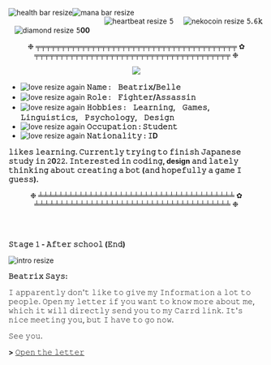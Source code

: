 ![health bar resize](https://user-images.githubusercontent.com/95408398/146202585-bdaf528d-9e89-4ec3-8d5e-735dde731c4c.png)![mana bar resize](https://user-images.githubusercontent.com/95408398/146202592-6ac7a57a-47c5-48e8-afc0-3903c2af6a5a.png) &nbsp; &nbsp; &nbsp; &nbsp; &nbsp; &nbsp; &nbsp; &nbsp;&nbsp; &nbsp; &nbsp; &nbsp; &nbsp; &nbsp; &nbsp; &nbsp; &nbsp; &nbsp; &nbsp; &nbsp; &nbsp; &nbsp; &nbsp; &nbsp; &nbsp; &nbsp; &nbsp; &nbsp; &nbsp; &nbsp; &nbsp; &nbsp; &nbsp; &nbsp; &nbsp; &nbsp; &nbsp; &nbsp; &nbsp; &nbsp; &nbsp; &nbsp; &nbsp; &nbsp; &nbsp; &nbsp; &nbsp; &nbsp; &nbsp; &nbsp; &nbsp; &nbsp; &nbsp; &nbsp; &nbsp; &nbsp; &nbsp; ![heartbeat resize](https://user-images.githubusercontent.com/95408398/146212740-ac4bd28e-1c6b-4ad2-bac0-5b14bdf3c9d4.gif) **𝟻** &nbsp; &nbsp; ![nekocoin resize](https://user-images.githubusercontent.com/95408398/146214316-4d95b093-5325-44f8-8c3b-8e909317a78f.gif) **𝟻.𝟼𝚔** &nbsp; &nbsp;![diamond resize](https://user-images.githubusercontent.com/95408398/146214803-5e1c28b3-8f5e-41c5-a3aa-2a7688eb57c0.gif) **𝟻00**


<p align="center">
❉ ╤╤╤╤╤╤╤╤╤╤╤╤╤╤╤╤╤╤╤╤╤╤╤╤╤╤╤╤╤╤╤╤╤╤╤╤╤╤╤╤ ✿ ╤╤╤╤╤╤╤╤╤╤╤╤╤╤╤╤╤╤╤╤╤╤╤╤╤╤╤╤╤╤╤╤╤╤╤╤╤╤╤ ❉
</p>

<p align="center"> 
<img src="https://bellerixgif.carrd.co/assets/images/image05.png?v=68bde98d">
</p>

- ![love resize again](https://user-images.githubusercontent.com/95408398/146207432-d018ab72-e8d6-4442-8231-88e0e1823eaf.gif)
**𝙽𝚊𝚖𝚎          :　𝙱𝚎𝚊𝚝𝚛𝚒𝚡/𝙱𝚎𝚕𝚕𝚎**
- ![love resize again](https://user-images.githubusercontent.com/95408398/146207470-e7747bf4-ed9a-4ebd-abf9-33e820312994.gif)
**𝚁𝚘𝚕𝚎          :　𝙵𝚒𝚐𝚑𝚝𝚎𝚛/𝙰𝚜𝚜𝚊𝚜𝚜𝚒𝚗**
- ![love resize again](https://user-images.githubusercontent.com/95408398/146207486-d99cae5d-826e-476b-a66c-30b46a3c4bc7.gif)
**𝙷𝚘𝚋𝚋𝚒𝚎𝚜        :　𝙻𝚎𝚊𝚛𝚗𝚒𝚗𝚐,　𝙶𝚊𝚖𝚎𝚜,　𝙻𝚒𝚗𝚐𝚞𝚒𝚜𝚝𝚒𝚌𝚜,　𝙿𝚜𝚢𝚌𝚑𝚘𝚕𝚘𝚐𝚢,　𝙳𝚎𝚜𝚒𝚐𝚗**
- ![love resize again](https://user-images.githubusercontent.com/95408398/146207515-23640017-cf83-498f-a58d-8b380283b482.gif)
**𝙾𝚌𝚌𝚞𝚙𝚊𝚝𝚒𝚘𝚗     : 𝚂𝚝𝚞𝚍𝚎𝚗𝚝**
- ![love resize again](https://user-images.githubusercontent.com/95408398/146207531-dd108d02-f5f9-4777-be1b-3cc6bcfb1fd5.gif)
**𝙽𝚊𝚝𝚒𝚘𝚗𝚊𝚕𝚒𝚝𝚢   : 𝙸D**

**𝚕𝚒𝚔𝚎𝚜 𝚕𝚎𝚊𝚛𝚗𝚒𝚗𝚐. 𝙲𝚞𝚛𝚛𝚎𝚗𝚝𝚕𝚢 𝚝𝚛𝚢𝚒𝚗𝚐 𝚝𝚘 𝚏𝚒𝚗𝚒𝚜𝚑 𝙹𝚊𝚙𝚊𝚗𝚎𝚜𝚎 𝚜𝚝𝚞𝚍𝚢 𝚒𝚗 𝟸0𝟸𝟸. 𝙸𝚗𝚝𝚎𝚛𝚎𝚜𝚝𝚎𝚍 𝚒𝚗 𝚌𝚘𝚍𝚒𝚗𝚐, design 𝚊𝚗𝚍 𝚕𝚊𝚝𝚎𝚕𝚢 𝚝𝚑𝚒𝚗𝚔𝚒𝚗𝚐 𝚊𝚋𝚘𝚞𝚝 𝚌𝚛𝚎𝚊𝚝𝚒𝚗𝚐 𝚊 𝚋𝚘𝚝 (𝚊𝚗𝚍 𝚑𝚘𝚙𝚎𝚏𝚞𝚕𝚕𝚢 𝚊 𝚐𝚊𝚖𝚎 𝙸 𝚐𝚞𝚎𝚜𝚜).**
<p align="center">
❉ ╧╧╧╧╧╧╧╧╧╧╧╧╧╧╧╧╧╧╧╧╧╧╧╧╧╧╧╧╧╧╧╧╧╧╧╧╧╧╧ ✿ ╧╧╧╧╧╧╧╧╧╧╧╧╧╧╧╧╧╧╧╧╧╧╧╧╧╧╧╧╧╧╧╧╧╧╧╧╧╧╧ ❉
</p>

<br/>
<br/>

**𝚂𝚝𝚊𝚐𝚎 𝟷 - 𝙰𝚏𝚝𝚎𝚛 𝚜𝚌𝚑𝚘𝚘𝚕 (𝙴𝚗𝚍)**

![intro resize](https://user-images.githubusercontent.com/95408398/146216696-3675ebcd-57e5-417b-af69-0049f04818b8.gif)

**𝙱𝚎𝚊𝚝𝚛𝚒𝚡 𝚂𝚊𝚢𝚜:**

𝙸 𝚊𝚙𝚙𝚊𝚛𝚎𝚗𝚝𝚕𝚢 𝚍𝚘𝚗'𝚝 𝚕𝚒𝚔𝚎 𝚝𝚘 𝚐𝚒𝚟𝚎 𝚖𝚢 𝙸𝚗𝚏𝚘𝚛𝚖𝚊𝚝𝚒𝚘𝚗 𝚊 𝚕𝚘𝚝 𝚝𝚘 𝚙𝚎𝚘𝚙𝚕𝚎. 𝙾𝚙𝚎𝚗 𝚖𝚢 𝚕𝚎𝚝𝚝𝚎𝚛 𝚒𝚏 𝚢𝚘𝚞 𝚠𝚊𝚗𝚝 𝚝𝚘 𝚔𝚗𝚘𝚠 𝚖𝚘𝚛𝚎 𝚊𝚋𝚘𝚞𝚝 𝚖𝚎, 𝚠𝚑𝚒𝚌𝚑 𝚒𝚝 𝚠𝚒𝚕𝚕 𝚍𝚒𝚛𝚎𝚌𝚝𝚕𝚢 𝚜𝚎𝚗𝚍 𝚢𝚘𝚞 𝚝𝚘 𝚖𝚢 𝙲𝚊𝚛𝚛𝚍 𝚕𝚒𝚗𝚔. 𝙸𝚝'𝚜 𝚗𝚒𝚌𝚎 𝚖𝚎𝚎𝚝𝚒𝚗𝚐 𝚢𝚘𝚞, 𝚋𝚞𝚝 𝙸 𝚑𝚊𝚟𝚎 𝚝𝚘 𝚐𝚘 𝚗𝚘𝚠.

𝚂𝚎𝚎 𝚢𝚘𝚞.

**>** <a href="https://beatriccian.carrd.co/">𝙾𝚙𝚎𝚗 𝚝𝚑𝚎 𝚕𝚎𝚝𝚝𝚎𝚛</a>


<!---
beatriccian/beatriccian is a ✨ special ✨ repository because its `README.md` (this file) appears on your GitHub profile.
You can click the Preview link to take a look at your changes.
--->
